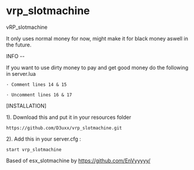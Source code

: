 # vrp_slotmachine
vRP_slotmachine

It only uses normal money for now, might make it for black money aswell in the future.

INFO --

If you want to use dirty money to pay and get good money do the following in server.lua
```
· Comment lines 14 & 15
```
```
· Uncomment lines 16 & 17
```

[INSTALLATION]

1). Download this and put it in your resources folder
```
https://github.com/D3uxx/vrp_slotmachine.git
```

2). Add this in your server.cfg :
```
start vrp_slotmachine
```


Based of esx_slotmachine by https://github.com/EnVyyyyy/
